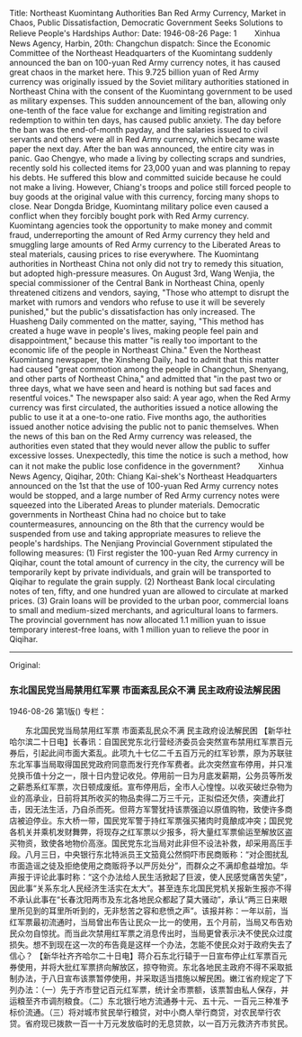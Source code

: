 Title: Northeast Kuomintang Authorities Ban Red Army Currency, Market in Chaos, Public Dissatisfaction, Democratic Government Seeks Solutions to Relieve People's Hardships
Author:
Date: 1946-08-26
Page: 1
　　Xinhua News Agency, Harbin, 20th: Changchun dispatch: Since the Economic Committee of the Northeast Headquarters of the Kuomintang suddenly announced the ban on 100-yuan Red Army currency notes, it has caused great chaos in the market here. This 9.725 billion yuan of Red Army currency was originally issued by the Soviet military authorities stationed in Northeast China with the consent of the Kuomintang government to be used as military expenses. This sudden announcement of the ban, allowing only one-tenth of the face value for exchange and limiting registration and redemption to within ten days, has caused public anxiety. The day before the ban was the end-of-month payday, and the salaries issued to civil servants and others were all in Red Army currency, which became waste paper the next day. After the ban was announced, the entire city was in panic. Gao Chengye, who made a living by collecting scraps and sundries, recently sold his collected items for 23,000 yuan and was planning to repay his debts. He suffered this blow and committed suicide because he could not make a living. However, Chiang's troops and police still forced people to buy goods at the original value with this currency, forcing many shops to close. Near Dongda Bridge, Kuomintang military police even caused a conflict when they forcibly bought pork with Red Army currency. Kuomintang agencies took the opportunity to make money and commit fraud, underreporting the amount of Red Army currency they held and smuggling large amounts of Red Army currency to the Liberated Areas to steal materials, causing prices to rise everywhere. The Kuomintang authorities in Northeast China not only did not try to remedy this situation, but adopted high-pressure measures. On August 3rd, Wang Wenjia, the special commissioner of the Central Bank in Northeast China, openly threatened citizens and vendors, saying, "Those who attempt to disrupt the market with rumors and vendors who refuse to use it will be severely punished," but the public's dissatisfaction has only increased. The Huasheng Daily commented on the matter, saying, "This method has created a huge wave in people's lives, making people feel pain and disappointment," because this matter "is really too important to the economic life of the people in Northeast China." Even the Northeast Kuomintang newspaper, the Xinsheng Daily, had to admit that this matter had caused "great commotion among the people in Changchun, Shenyang, and other parts of Northeast China," and admitted that "in the past two or three days, what we have seen and heard is nothing but sad faces and resentful voices." The newspaper also said: A year ago, when the Red Army currency was first circulated, the authorities issued a notice allowing the public to use it at a one-to-one ratio. Five months ago, the authorities issued another notice advising the public not to panic themselves. When the news of this ban on the Red Army currency was released, the authorities even stated that they would never allow the public to suffer excessive losses. Unexpectedly, this time the notice is such a method, how can it not make the public lose confidence in the government?
　　Xinhua News Agency, Qiqihar, 20th: Chiang Kai-shek's Northeast Headquarters announced on the 1st that the use of 100-yuan Red Army currency notes would be stopped, and a large number of Red Army currency notes were squeezed into the Liberated Areas to plunder materials. Democratic governments in Northeast China had no choice but to take countermeasures, announcing on the 8th that the currency would be suspended from use and taking appropriate measures to relieve the people's hardships. The Nenjiang Provincial Government stipulated the following measures: (1) First register the 100-yuan Red Army currency in Qiqihar, count the total amount of currency in the city, the currency will be temporarily kept by private individuals, and grain will be transported to Qiqihar to regulate the grain supply. (2) Northeast Bank local circulating notes of ten, fifty, and one hundred yuan are allowed to circulate at marked prices. (3) Grain loans will be provided to the urban poor, commercial loans to small and medium-sized merchants, and agricultural loans to farmers. The provincial government has now allocated 1.1 million yuan to issue temporary interest-free loans, with 1 million yuan to relieve the poor in Qiqihar.



<hr /> 

Original: 


### 东北国民党当局禁用红军票  市面紊乱民众不满  民主政府设法解民困

1946-08-26
第1版()
专栏：

　　东北国民党当局禁用红军票
    市面紊乱民众不满
    民主政府设法解民困
    【新华社哈尔滨二十日电】长春讯：自国民党东北行营经济委员会突然宣布禁用红军票百元券后，引起此间市面大紊乱。此项九十七亿二千五百万元的红军钞票，原为苏联驻东北军事当局取得国民党政府同意而发行充作军费者。此次突然宣布停用，并只准兑换币值十分之一，限十日内登记收兑。停用前一日为月底发薪期，公务员等所发之薪悉系红军票，次日顿成废纸。宣布停用后，全市人心惶惶。以收买破烂杂物为业的高承业，日前将其所收买的物品卖得二万三千元，正拟偿还欠债，突遭此打击，因无法生活，乃自杀而死。但蒋方军警犹持该票强迫以原值购物，致使许多商店被迫停业。东大桥一带，国民党军警于持红军票强买猪肉时竟酿成冲突；国民党各机关并乘机发财舞弊，将现存之红军票以少报多，将大量红军票偷运至解放区盗买物资，致使各地物价高涨。国民党东北当局对此非但不设法补救，却采用高压手段。八月三日，中央银行东北特派员王文笳竟公然恫吓市民商贩称：“对企图扰乱市面造谣之徒及拒绝使用之商贩将予以严厉处分”，而群众之不满却愈益增加。华声报于评论此事时称：“这个办法给人民生活掀起了巨波，使人民感觉痛苦失望”，因此事“关系东北人民经济生活实在太大”。甚至连东北国民党机关报新生报亦不得不承认此事在“长春沈阳两市及东北各地民众都起了莫大骚动”，承认“两三日来眼里所见到的耳里所听到的，无非愁苦之容和悲愤之声”。该报并称：一年以前，当红军票最初流通时，当局曾出布告让民众一比一的使用，五个月前，当局又布告劝民众勿自惊扰。而当此次禁用红军票之消息传出时，当局更曾表示决不使民众过度损失。想不到现在这一次的布告竟是这样一个办法，怎能不使民众对于政府失去了信心？
    【新华社齐齐哈尔二十日电】蒋介石东北行辕于一日宣布停止红军票百元券使用，并将大批红军票挤向解放区，掠夺物资。东北各地民主政府不得不采取抵制办法，于八日宣布该票暂停使用，并采取适当措施以解民困。嫩江省府规定了下列办法：（一）先于齐市登记百元红军票，统计全市票额，该票暂由私人保存，并运粮至齐市调剂粮食。（二）东北银行地方流通券十元、五十元、一百元三种准予标价流通。（三）将对城市贫民举行粮贷，对中小商人举行商贷，对农民举行农贷。省府现已拨款一百一十万元发放临时的无息贷款，以一百万元救济齐市贫民。
